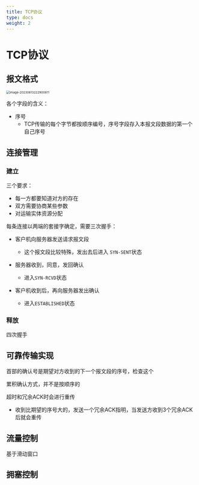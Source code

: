 ```yaml
---
title: TCP协议
type: docs
weight: 2
---
```


# TCP协议

## 报文格式

<img src="https://cdn.jsdelivr.net/gh/zvictorliu/typoraPics@main/img/image-20230613222900611.png" alt="image-20230613222900611" style="zoom:57%;" />

各个字段的含义：

- 序号
  - TCP传输的每个字节都按顺序编号，序号字段存入本报文段数据的第一个自己序号

## 连接管理

### 建立

三个要求：

- 每一方都要知道对方的存在
- 双方需要协商某些参数
- 对运输实体资源分配

每条连接以两端的套接字确定，需要三次握手：

- 客户机向服务器发送请求报文段
  - 这个报文段比较特殊，发出去后进入 `SYN-SENT`状态

- 服务器收到，同意，发回确认
  - 进入`SYN-RCVD`状态

- 客户机收到后，再向服务器发出确认
  - 进入`ESTABLISHED`状态

### 释放

四次握手



## 可靠传输实现

首部的确认号是期望对方收到的下一个报文段的序号，检查这个

累积确认方式，并不是按顺序的

超时和冗余ACK时会进行重传

- 收到比期望的序号大的，发送一个冗余ACK指明，当发送方收到3个冗余ACK后就会重传

## 流量控制

基于滑动窗口

## 拥塞控制

